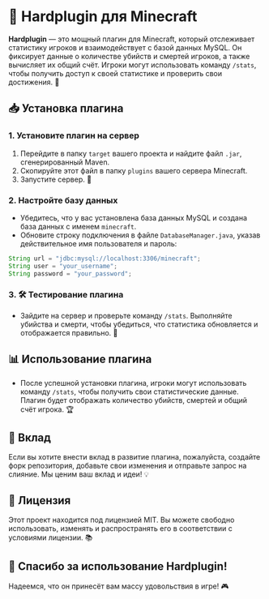# 🌟 Hardplugin для Minecraft

**Hardplugin** — это мощный плагин для Minecraft, который отслеживает статистику игроков и взаимодействует с базой данных MySQL. Он фиксирует данные о количестве убийств и смертей игроков, а также вычисляет их общий счёт. Игроки могут использовать команду `/stats`, чтобы получить доступ к своей статистике и проверить свои достижения. 💪

## 📥 Установка плагина

### 1. Установите плагин на сервер
1. Перейдите в папку `target` вашего проекта и найдите файл `.jar`, сгенерированный Maven. 
2. Скопируйте этот файл в папку `plugins` вашего сервера Minecraft. 
3. Запустите сервер. 🚀

### 2. Настройте базу данных
- Убедитесь, что у вас установлена база данных MySQL и создана база данных с именем `minecraft`.
- Обновите строку подключения в файле `DatabaseManager.java`, указав действительное имя пользователя и пароль:

```java
String url = "jdbc:mysql://localhost:3306/minecraft";
String user = "your_username";
String password = "your_password";
```

### 3. 🛠️ Тестирование плагина
- Зайдите на сервер и проверьте команду `/stats`. Выполняйте убийства и смерти, чтобы убедиться, что статистика обновляется и отображается правильно. 🔄

## 📊 Использование плагина
- После успешной установки плагина, игроки могут использовать команду `/stats`, чтобы получить свои статистические данные. Плагин будет отображать количество убийств, смертей и общий счёт игрока. 🏆

## 🤝 Вклад
Если вы хотите внести вклад в развитие плагина, пожалуйста, создайте форк репозитория, добавьте свои изменения и отправьте запрос на слияние. Мы ценим ваш вклад и идеи! 💡

## 📜 Лицензия
Этот проект находится под лицензией MIT. Вы можете свободно использовать, изменять и распространять его в соответствии с условиями лицензии. 📚

## 🎉 Спасибо за использование Hardplugin! 
Надеемся, что он принесёт вам массу удовольствия в игре! 🎮
